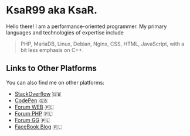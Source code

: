 # KsaR99 aka KsaR.

Hello there! I am a performance-oriented programmer. My primary languages and technologies of expertise include
> PHP, MariaDB, Linux, Debian, Nginx, CSS, HTML, JavaScript, with a bit less emphasis on C++.

## Links to Other Platforms

You can also find me on other platforms:

- [StackOverflow](https://stackoverflow.com/users/5304702/ksar) 🇬🇧
- [CodePen](https://codepen.io/ksar99) 🇬🇧
- [Forum WEB](https://www.forumweb.pl/profile/profile.php?id=24876) 🇵🇱
- [Forum PHP](http://forum.php.pl/KsaR_m85825.html) 🇵🇱
- [Forum GG](https://forum.gg/member/24876/ksar) 🇵🇱
- [FaceBook Blog](https://www.facebook.com/ksar.ciekawostki) 🇵🇱
